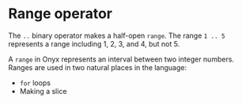 # Range operator

The `..` binary operator makes a half-open `range`.
The range `1 .. 5` represents a range including 1, 2, 3, and 4, but not 5.

A `range` in Onyx represents an interval between two integer numbers.
Ranges are used in two natural places in the language:
- `for` loops
- Making a slice

